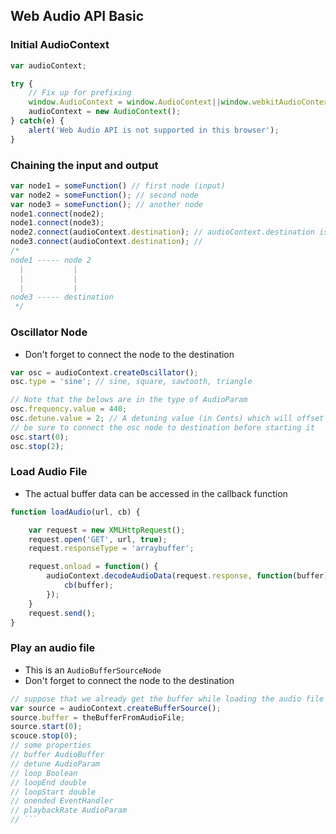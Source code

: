 ## Web Audio API Basic

### Initial AudioContext
```js
var audioContext;

try {
    // Fix up for prefixing
    window.AudioContext = window.AudioContext||window.webkitAudioContext;
    audioContext = new AudioContext();
} catch(e) {
    alert('Web Audio API is not supported in this browser');
}
```
### Chaining the input and output
```js
var node1 = someFunction() // first node (input)
var node2 = someFunction(); // second node
var node3 = someFunction(); // another node
node1.connect(node2);
node1.connect(node3);
node2.connect(audioContext.destination); // audioContext.destination is the system output
node3.connect(audioContext.destination); //
/*
node1 ----- node 2
  |           |
  |           |
  |           |          
node3 ----- destination
 */
```
### Oscillator Node
- Don't forget to connect the node to the destination

```js
var osc = audioContext.createOscillator();
osc.type = 'sine'; // sine, square, sawtooth, triangle

// Note that the belows are in the type of AudioParam
osc.frequency.value = 440;
osc.detune.value = 2; // A detuning value (in Cents) which will offset the frequency by the given amount
// be sure to connect the osc node to destination before starting it
osc.start(0);
osc.stop(2);
```
### Load Audio File
- The actual buffer data can be accessed in the callback function

```js
function loadAudio(url, cb) {

    var request = new XMLHttpRequest();
    request.open('GET', url, true);
    request.responseType = 'arraybuffer';

    request.onload = function() {
        audioContext.decodeAudioData(request.response, function(buffer) {
            cb(buffer);
        });
    }
    request.send();
}
```
### Play an audio file
- This is an `AudioBufferSourceNode`
- Don't forget to connect the node to the destination

```js
// suppose that we already get the buffer while loading the audio file
var source = audioContext.createBufferSource();
source.buffer = theBufferFromAudioFile;
source.start(0);
scouce.stop(0);
// some properties 
// buffer AudioBuffer 
// detune AudioParam
// loop Boolean
// loopEnd double
// loopStart double
// onended EventHandler
// playbackRate AudioParam
// ```



